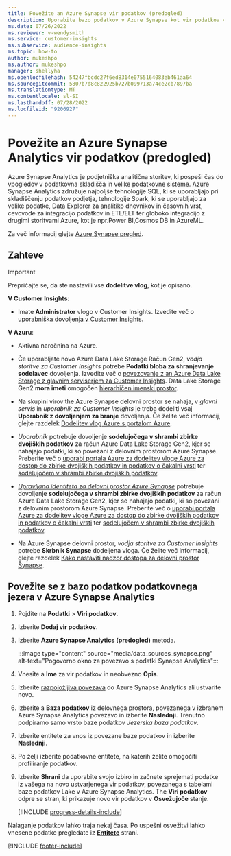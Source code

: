 ```yaml
---
title: Povežite an Azure Synapse vir podatkov (predogled)
description: Uporabite bazo podatkov v Azure Synapse kot vir podatkov v Dynamics 365 Customer Insights.
ms.date: 07/26/2022
ms.reviewer: v-wendysmith
ms.service: customer-insights
ms.subservice: audience-insights
ms.topic: how-to
author: mukeshpo
ms.author: mukeshpo
manager: shellyha
ms.openlocfilehash: 54247fbcdc27f6ed8314e0755164083eb461aa64
ms.sourcegitcommit: 5807b7d8c822925b727b099713a74ce2cb7897ba
ms.translationtype: MT
ms.contentlocale: sl-SI
ms.lasthandoff: 07/28/2022
ms.locfileid: "9206927"
---
```

# <a name="connect-an-azure-synapse-analytics-data-source-preview"></a>Povežite an Azure Synapse Analytics vir podatkov (predogled)

Azure Synapse Analytics je podjetniška analitična storitev, ki pospeši čas do vpogledov v podatkovna skladišča in velike podatkovne sisteme. Azure Synapse Analytics združuje najboljše tehnologije SQL, ki se uporabljajo pri skladiščenju podatkov podjetja, tehnologije Spark, ki se uporabljajo za velike podatke, Data Explorer za analitiko dnevnikov in časovnih vrst, cevovode za integracijo podatkov in ETL/ELT ter globoko integracijo z drugimi storitvami Azure, kot je npr.Power BI,Cosmos DB in AzureML.

Za več informacij glejte [Azure Synapse pregled](/azure/synapse-analytics/overview-what-is).

## <a name="prerequisites"></a>Zahteve

> [!IMPORTANT]
> Prepričajte se, da ste nastavili vse **dodelitve vlog**, kot je opisano.  

**V Customer Insights**:

* Imate **Administrator** vlogo v Customer Insights. Izvedite več o [uporabniška dovoljenja v Customer Insights](permissions.md#assign-roles-and-permissions).

**V Azuru**:

- Aktivna naročnina na Azure.

- Če uporabljate novo Azure Data Lake Storage Račun Gen2, *vodja storitve za Customer Insights* potrebe **Podatki bloba za shranjevanje sodelavec** dovoljenja. Izvedite več o [povezovanje z an Azure Data Lake Storage z glavnim serviserjem za Customer Insights](connect-service-principal.md). Data Lake Storage Gen2 **mora imeti** omogočen [hierarhičen imenski prostor](/azure/storage/blobs/data-lake-storage-namespace).

- Na skupini virov the Azure Synapse delovni prostor se nahaja, v *glavni servis* in *uporabnik za Customer Insights* je treba dodeliti vsaj **Uporabnik z dovoljenjem za branje** dovoljenja. Če želite več informacij, glejte razdelek [Dodelitev vlog Azure s portalom Azure](/azure/role-based-access-control/role-assignments-portal).

- *Uporabnik* potrebuje dovoljenje **sodelujočega v shrambi zbirke dvojiških podatkov** za račun Azure Data Lake Storage Gen2, kjer se nahajajo podatki, ki so povezani z delovnim prostorom Azure Synapse. Preberite več o [uporabi portala Azure za dodelitev vloge Azure za dostop do zbirke dvojiških podatkov in podatkov o čakalni vrsti](/azure/storage/common/storage-auth-aad-rbac-portal) ter [sodelujočem v shrambi zbirke dvojiških podatkov](/azure/role-based-access-control/built-in-roles#storage-blob-data-contributor).

- *[Upravljana identiteta za delovni prostor Azure Synapse](/azure/synapse-analytics/security/synapse-workspace-managed-identity)* potrebuje dovoljenje **sodelujočega v shrambi zbirke dvojiških podatkov** za račun Azure Data Lake Storage Gen2, kjer se nahajajo podatki, ki so povezani z delovnim prostorom Azure Synapse. Preberite več o [uporabi portala Azure za dodelitev vloge Azure za dostop do zbirke dvojiških podatkov in podatkov o čakalni vrsti](/azure/storage/common/storage-auth-aad-rbac-portal) ter [sodelujočem v shrambi zbirke dvojiških podatkov](/azure/role-based-access-control/built-in-roles#storage-blob-data-contributor).

- Na Azure Synapse delovni prostor, *vodja storitve za Customer Insights* potrebe **Skrbnik Synapse** dodeljena vloga. Če želite več informacij, glejte razdelek [Kako nastaviti nadzor dostopa za delovni prostor Synapse](/azure/synapse-analytics/security/how-to-set-up-access-control).

## <a name="connect-to-the-data-lake-database-in-azure-synapse-analytics"></a>Povežite se z bazo podatkov podatkovnega jezera v Azure Synapse Analytics

1. Pojdite na **Podatki** > **Viri podatkov**.

1. Izberite **Dodaj vir podatkov**.

1. Izberite **Azure Synapse Analytics (predogled)** metoda.

   :::image type="content" source="media/data_sources_synapse.png" alt-text="Pogovorno okno za povezavo s podatki Synapse Analytics":::
  
1. Vnesite a **Ime** za vir podatkov in neobvezno **Opis**.

1. Izberite [razpoložljiva povezava](connections.md) do Azure Synapse Analytics ali ustvarite novo.

1. Izberite a **Baza podatkov** iz delovnega prostora, povezanega v izbranem Azure Synapse Analytics povezavo in izberite **Naslednji**. Trenutno podpiramo samo vrsto baze podatkov *Jezerska baza podatkov*.

1. Izberite entitete za vnos iz povezane baze podatkov in izberite **Naslednji**.

1. Po želji izberite podatkovne entitete, na katerih želite omogočiti profiliranje podatkov.

1. Izberite **Shrani** da uporabite svojo izbiro in začnete sprejemati podatke iz vašega na novo ustvarjenega vir podatkov, povezanega s tabelami baze podatkov Lake v Azure Synapse Analytics. The **Viri podatkov** odpre se stran, ki prikazuje novo vir podatkov v **Osvežujoče** stanje.

   [!INCLUDE [progress-details-include](includes/progress-details-pane.md)]

Nalaganje podatkov lahko traja nekaj časa. Po uspešni osvežitvi lahko vnesene podatke pregledate iz [**Entitete**](entities.md) strani.

[!INCLUDE [footer-include](includes/footer-banner.md)]
